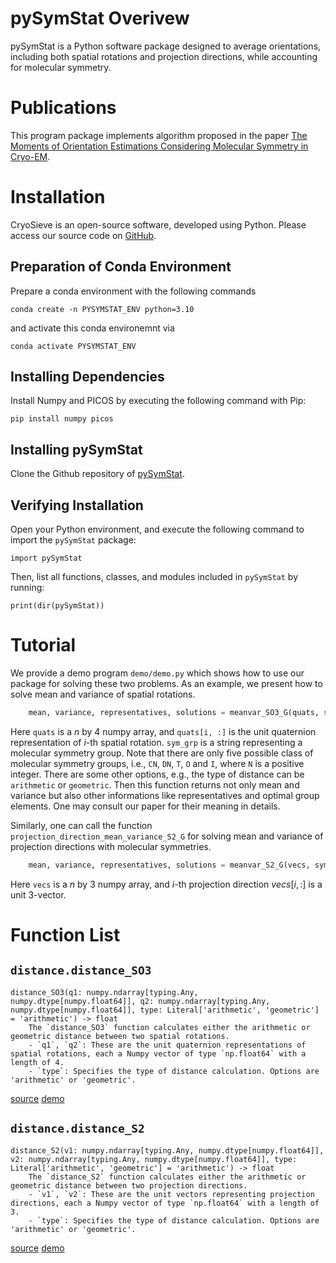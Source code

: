 # **pySymStat Overivew**

pySymStat is a Python software package designed to average orientations, including both spatial rotations and projection directions, while accounting for molecular symmetry.

# Publications

This program package implements algorithm proposed in the paper [The Moments of Orientation Estimations Considering Molecular Symmetry in Cryo-EM](https://arxiv.org/abs/2301.05426).

# Installation

CryoSieve is an open-source software, developed using Python. Please access our source code on [GitHub](https://github.com/mxhulab/pySymStat).

## Preparation of Conda Environment

Prepare a conda environment with the following commands
```
conda create -n PYSYMSTAT_ENV python=3.10
```
and activate this conda environemnt via
```
conda activate PYSYMSTAT_ENV
```

## Installing Dependencies

Install Numpy and PICOS by executing the following command with Pip:
```
pip install numpy picos
```

## Installing pySymStat

Clone the Github repository of [pySymStat](https://github.com/mxhulab/pySymStat).

## Verifying Installation

Open your Python environment, and execute the following command to import the `pySymStat` package:
```
import pySymStat
```
Then, list all functions, classes, and modules included in `pySymStat` by running:
```
print(dir(pySymStat))
```

# Tutorial

We provide a demo program `demo/demo.py` which shows how to use our package for solving these two problems. As an example, we present how to solve mean and variance of spatial rotations.

```Python
    mean, variance, representatives, solutions = meanvar_SO3_G(quats, sym_grp, type = 'arithmetic')
```

Here `quats` is a $n$ by $4$ numpy array, and `quats[i, :]` is the unit quaternion representation of $i$-th spatial rotation. `sym_grp` is a string representing a molecular symmetry group. Note that there are only five possible class of molecular symmetry groups, i.e., `CN`, `DN`, `T`, `O` and `I`, where `N` is a positive integer. There are some other options, e.g., the type of distance can be `arithmetic` or `geometric`. Then this function returns not only mean and variance but also other informations like representatives and optimal group elements. One may consult our paper for their meaning in details.

Similarly, one can call the function `projection_direction_mean_variance_S2_G` for solving mean and variance of projection directions with molecular symmetries.
```Python
    mean, variance, representatives, solutions = meanvar_S2_G(vecs, sym_grp, type = 'arithmetic')
```
Here `vecs` is a $n$ by $3$ numpy array, and $i$-th projection direction $vecs[i, :]$ is a unit 3-vector.

# Function List

## `distance.distance_SO3`
```
distance_SO3(q1: numpy.ndarray[typing.Any, numpy.dtype[numpy.float64]], q2: numpy.ndarray[typing.Any, numpy.dtype[numpy.float64]], type: Literal['arithmetic', 'geometric'] = 'arithmetic') -> float
    The `distance_SO3` function calculates either the arithmetic or geometric distance between two spatial rotations.
    - `q1`, `q2`: These are the unit quaternion representations of spatial rotations, each a Numpy vector of type `np.float64` with a length of 4.
    - `type`: Specifies the type of distance calculation. Options are 'arithmetic' or 'geometric'.
```
[source](distance.py) [demo](demo/demo_distance_SO3.py)

## `distance.distance_S2`
```
distance_S2(v1: numpy.ndarray[typing.Any, numpy.dtype[numpy.float64]], v2: numpy.ndarray[typing.Any, numpy.dtype[numpy.float64]], type: Literal['arithmetic', 'geometric'] = 'arithmetic') -> float
    The `distance_S2` function calculates either the arithmetic or geometric distance between two projection directions.
    - `v1`, `v2`: These are the unit vectors representing projection directions, each a Numpy vector of type `np.float64` with a length of 3.
    - `type`: Specifies the type of distance calculation. Options are 'arithmetic' or 'geometric'.
```
[source](distance.py) [demo](demo/demo_distance_S2.py)
